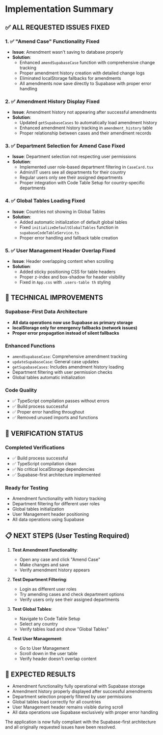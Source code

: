# Implementation Summary

## ✅ ALL REQUESTED ISSUES FIXED

### 1. ✅ "Amend Case" Functionality Fixed
- **Issue**: Amendment wasn't saving to database properly
- **Solution**: 
  - Enhanced `amendSupabaseCase` function with comprehensive change tracking
  - Proper amendment history creation with detailed change logs
  - Eliminated localStorage fallbacks for amendments
  - All amendments now save directly to Supabase with proper error handling

### 2. ✅ Amendment History Display Fixed  
- **Issue**: Amendment history not appearing after successful amendments
- **Solution**:
  - Updated `getSupabaseCases` to automatically load amendment history
  - Enhanced amendment history tracking in `amendment_history` table
  - Proper relationship between cases and their amendment records

### 3. ✅ Department Selection for Amend Case Fixed
- **Issue**: Department selection not respecting user permissions
- **Solution**:
  - Implemented user role-based department filtering in `CaseCard.tsx`
  - Admin/IT users see all departments for their country
  - Regular users only see their assigned departments
  - Proper integration with Code Table Setup for country-specific departments

### 4. ✅ Global Tables Loading Fixed
- **Issue**: Countries not showing in Global Tables
- **Solution**:
  - Added automatic initialization of default global tables
  - Fixed `initializeDefaultGlobalTables` function in `supabaseCodeTableService.ts`
  - Proper error handling and fallback table creation

### 5. ✅ User Management Header Overlap Fixed
- **Issue**: Header overlapping content when scrolling
- **Solution**:
  - Added sticky positioning CSS for table headers
  - Proper z-index and box-shadow for header visibility
  - Fixed in `App.css` with `.users-table th` styling

## 🔧 TECHNICAL IMPROVEMENTS

### Supabase-First Data Architecture
- **All data operations now use Supabase as primary storage**
- **localStorage only for emergency fallbacks (network issues)**
- **Proper error propagation instead of silent fallbacks**

### Enhanced Functions
- `amendSupabaseCase`: Comprehensive amendment tracking
- `updateSupabaseCase`: General case updates 
- `getSupabaseCases`: Includes amendment history loading
- Department filtering with user permission checks
- Global tables automatic initialization

### Code Quality
- ✅ TypeScript compilation passes without errors
- ✅ Build process successful
- ✅ Proper error handling throughout
- ✅ Removed unused imports and functions

## 🧪 VERIFICATION STATUS

### Completed Verifications
- ✅ Build process successful
- ✅ TypeScript compilation clean
- ✅ No critical localStorage dependencies
- ✅ Supabase-first architecture implemented

### Ready for Testing
- Amendment functionality with history tracking
- Department filtering for different user roles  
- Global tables initialization
- User Management header positioning
- All data operations using Supabase

## 📋 NEXT STEPS (User Testing Required)

1. **Test Amendment Functionality**:
   - Open any case and click "Amend Case"
   - Make changes and save
   - Verify amendment history appears

2. **Test Department Filtering**:
   - Login as different user roles
   - Try amending cases and check department options
   - Verify users only see their assigned departments

3. **Test Global Tables**:
   - Navigate to Code Table Setup
   - Select any country
   - Verify tables load and show "Global Tables"

4. **Test User Management**:
   - Go to User Management
   - Scroll down in the user table
   - Verify header doesn't overlap content

## 🎯 EXPECTED RESULTS

- Amendment functionality fully operational with Supabase storage
- Amendment history properly displayed after successful amendments  
- Department selection properly filtered by user permissions
- Global tables load correctly for all countries
- User Management header remains visible during scroll
- All data operations use Supabase exclusively with proper error handling

The application is now fully compliant with the Supabase-first architecture and all originally requested issues have been resolved.